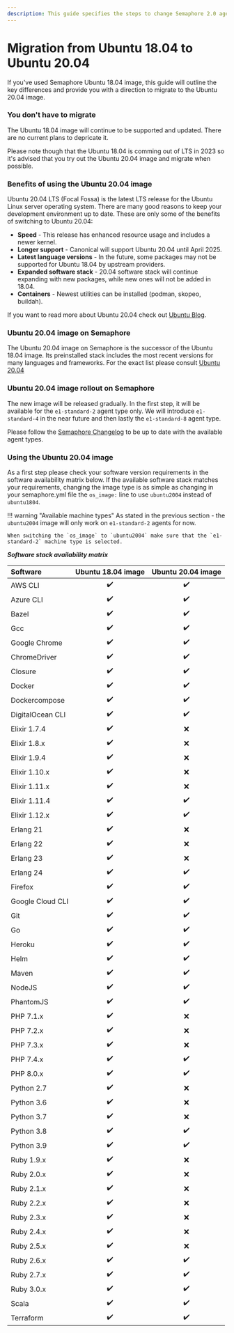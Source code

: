 ```yaml
---
description: This guide specifies the steps to change Semaphore 2.0 agent OS from Ubuntu 18.04 to Ubuntu 20.04
---
```


# Migration from Ubuntu 18.04 to Ubuntu 20.04 
If you've used Semaphore Ubuntu 18.04 image, this guide will outline the
key differences and provide you with a direction to migrate to the Ubuntu 20.04 image.

### You don't have to migrate
The Ubuntu 18.04 image will continue to be supported and updated. There are no current plans to depricate it.

Please note though that the Ubuntu 18.04 is comming out of LTS in 2023 so it's advised that you try out the Ubuntu 20.04 image and migrate when possible.

### Benefits of using the Ubuntu 20.04 image
Ubuntu 20.04 LTS (Focal Fossa) is the latest LTS release for the Ubuntu Linux
server operating system. There are many good reasons to keep your development environment up to date. These are only some of the benefits of switching to Ubuntu 20.04:

- **Speed** - This release has enhanced resource usage and includes a newer kernel.
- **Longer support** - Canonical will support Ubuntu 20.04 until April 2025.
- **Latest language versions** - In the future, some packages may not be supported for Ubuntu 18.04 by upstream providers.
- **Expanded software stack** - 20.04 software stack will continue expanding with new packages, while new ones will not be added in 18.04.
- **Containers** - Newest utilities can be installed (podman, skopeo, buildah).

If you want to read more about Ubuntu 20.04 check out [Ubuntu Blog](https://ubuntu.com/blog/ubuntu-server-20-04).

### Ubuntu 20.04 image on Semaphore
The Ubuntu 20.04 image on Semaphore is the successor of the Ubuntu 18.04 image.
Its preinstalled stack includes the most recent versions for many languages and frameworks. 
For the exact list please consult [Ubuntu 20.04](ubuntu-20.04-image.md)

### Ubuntu 20.04 image rollout on Semaphore
The new image will be released gradually. In the first step, it will be available for the `e1-standard-2` agent type only. We will introduce `e1-standard-4` in the near future and then lastly the `e1-standard-8` agent type. 

Please follow the [Semaphore Changelog](https://docs.semaphoreci.com/reference/semaphore-changelog/) to be up to date with the available agent types.

### Using the Ubuntu 20.04 image
As a first step please check your software version requirements in the software availability matrix below.
If the available software stack matches your requirements, changing the image type is as simple
as changing in your semaphore.yml file the `os_image:` line to use `ubuntu2004` instead of `ubuntu1804`.

!!! warning "Available machine types"
    As stated in the previous section - the `ubuntu2004` image will only work on `e1-standard-2` agents for now. 
    
    When switching the `os_image` to `ubuntu2004` make sure that the `e1-standard-2` machine type is selected.

***Software stack availability matrix***

| Software | Ubuntu 18.04 image | Ubuntu 20.04 image |
| :--- | :---: | :---: |
| AWS CLI | :heavy_check_mark: | :heavy_check_mark: |
| Azure CLI | :heavy_check_mark: | :heavy_check_mark: |
| Bazel | :heavy_check_mark: | :heavy_check_mark: |
| Gcc | :heavy_check_mark: | :heavy_check_mark: |
| Google Chrome | :heavy_check_mark: | :heavy_check_mark: | 
| ChromeDriver | :heavy_check_mark: | :heavy_check_mark: |
| Closure | :heavy_check_mark: | :heavy_check_mark: |
| Docker | :heavy_check_mark: | :heavy_check_mark: |
| Dockercompose | :heavy_check_mark: | :heavy_check_mark: | 
| DigitalOcean CLI | :heavy_check_mark:  | :heavy_check_mark: |
| Elixir 1.7.4 | :heavy_check_mark: | :x: |
| Elixir 1.8.x | :heavy_check_mark: | :x: |
| Elixir 1.9.4 | :heavy_check_mark: | :x: |
| Elixir 1.10.x | :heavy_check_mark: | :x: |
| Elixir 1.11.x | :heavy_check_mark: | :x: |
| Elixir 1.11.4 | :heavy_check_mark: | :heavy_check_mark: |
| Elixir 1.12.x | :heavy_check_mark: | :heavy_check_mark: |
| Erlang 21 | :heavy_check_mark: | :x: |
| Erlang 22 | :heavy_check_mark: | :x: |
| Erlang 23 | :heavy_check_mark: | :x: |
| Erlang 24 | :heavy_check_mark: | :heavy_check_mark: |
| Firefox | :heavy_check_mark: | :heavy_check_mark: |
| Google Cloud CLI | :heavy_check_mark: | :heavy_check_mark: |
| Git | :heavy_check_mark: | :heavy_check_mark: |
| Go | :heavy_check_mark: | :heavy_check_mark: |
| Heroku | :heavy_check_mark: | :heavy_check_mark: |
| Helm | :heavy_check_mark: | :heavy_check_mark: | 
| Maven | :heavy_check_mark: | :heavy_check_mark: | 
| NodeJS | :heavy_check_mark: | :heavy_check_mark: |
| PhantomJS| :heavy_check_mark: | :heavy_check_mark: |
| PHP 7.1.x | :heavy_check_mark: | :x: |
| PHP 7.2.x | :heavy_check_mark: | :x: |
| PHP 7.3.x | :heavy_check_mark: | :x: |
| PHP 7.4.x | :heavy_check_mark: | :heavy_check_mark: |
| PHP 8.0.x | :heavy_check_mark: | :heavy_check_mark: |
| Python 2.7| :heavy_check_mark: | :x: | 
| Python 3.6| :heavy_check_mark: | :x: | 
| Python 3.7| :heavy_check_mark: | :x: | 
| Python 3.8| :heavy_check_mark: | :heavy_check_mark: | 
| Python 3.9| :heavy_check_mark: | :heavy_check_mark: | 
| Ruby 1.9.x | :heavy_check_mark: | :x: |
| Ruby 2.0.x | :heavy_check_mark: | :x: |
| Ruby 2.1.x | :heavy_check_mark: | :x: |
| Ruby 2.2.x | :heavy_check_mark: | :x: |
| Ruby 2.3.x | :heavy_check_mark: | :x: |
| Ruby 2.4.x | :heavy_check_mark: | :x: |
| Ruby 2.5.x | :heavy_check_mark: | :x: |
| Ruby 2.6.x | :heavy_check_mark: | :heavy_check_mark: |
| Ruby 2.7.x | :heavy_check_mark: | :heavy_check_mark: |
| Ruby 3.0.x | :heavy_check_mark: | :heavy_check_mark: |
| Scala  | :heavy_check_mark: | :heavy_check_mark: |
| Terraform | :heavy_check_mark: | :heavy_check_mark: | 
